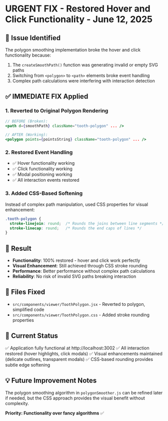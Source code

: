 # URGENT FIX - Restored Hover and Click Functionality - June 12, 2025

## 🚨 Issue Identified
The polygon smoothing implementation broke the hover and click functionality because:
1. The `createSmoothPath()` function was generating invalid or empty SVG paths
2. Switching from `<polygon>` to `<path>` elements broke event handling
3. Complex path calculations were interfering with interaction detection

## ✅ IMMEDIATE FIX Applied

### 1. Reverted to Original Polygon Rendering
```jsx
// BEFORE (Broken):
<path d={smoothPath} className="tooth-polygon" ... />

// AFTER (Working):
<polygon points={pointsString} className="tooth-polygon" ... />
```

### 2. Restored Event Handling
- ✅ Hover functionality working
- ✅ Click functionality working  
- ✅ Modal positioning working
- ✅ All interaction events restored

### 3. Added CSS-Based Softening
Instead of complex path manipulation, used CSS properties for visual enhancement:
```css
.tooth-polygon {
  stroke-linejoin: round;  /* Rounds the joins between line segments */
  stroke-linecap: round;   /* Rounds the end caps of lines */
}
```

## 🎯 Result
- **Functionality**: 100% restored - hover and click work perfectly
- **Visual Enhancement**: Still achieved through CSS stroke rounding
- **Performance**: Better performance without complex path calculations
- **Reliability**: No risk of invalid SVG paths breaking interaction

## 📁 Files Fixed
- `src/components/viewer/ToothPolygon.jsx` - Reverted to polygon, simplified code
- `src/components/viewer/ToothPolygon.css` - Added stroke rounding properties

## 🔄 Current Status
✅ Application fully functional at http://localhost:3002
✅ All interaction restored (hover highlights, click modals)
✅ Visual enhancements maintained (delicate outlines, transparent modals)
✅ CSS-based rounding provides subtle edge softening

## 💡 Future Improvement Notes
The polygon smoothing algorithm in `polygonSmoother.js` can be refined later if needed, but the CSS approach provides the visual benefit without complexity.

**Priority: Functionality over fancy algorithms** ✅

